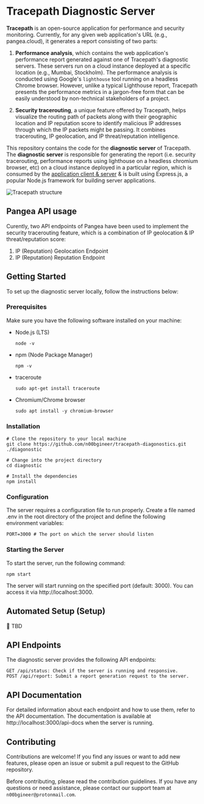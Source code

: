 # Tracepath Diagnostic Server

**Tracepath** is an open-source application for performance and security monitoring. Currently, for any given web application's URL (e.g., pangea.cloud), it generates a report consisting of two parts:

1. **Performance analysis**, which contains the web application's performance report generated against one of Tracepath's diagnostic servers. These servers run on a cloud instance deployed at a specific location (e.g., Mumbai, Stockholm). The performance analysis is conducted using Google's `lighthouse` tool running on a headless Chrome browser. However, unlike a typical Lighthouse report, Tracepath presents the performance metrics in a jargon-free form that can be easily understood by non-technical stakeholders of a project.

2. **Security tracerouting**, a unique feature offered by Tracepath, helps visualize the routing path of packets along with their geographic location and IP reputation score to identify malicious IP addresses through which the IP packets might be passing. It combines tracerouting, IP geolocation, and IP threat/reputation intelligence.

This repository contains the code for the **diagnostic server** of Tracepath. The **diagnostic server** is responsible for generating the report (i.e. security tracerouting, performance reports using lighthouse on a headless chromium browser, etc) on a cloud instance deployed in a particular region, which is consumed by the [application client & server](https://github.com/n00bgineer/tracepath) & is built using Express.js, a popular Node.js framework for building server applications.

![Tracepath structure](https://res.cloudinary.com/dgu9rv3om/image/upload/v1686484359/Screenshot_from_2023-06-11_17-21-44_oewpc4.png)

## Pangea API usage

Curently, two API endpoints of Pangea have been used to implement the security tracerouting feature, which is a combination of IP geolocation & IP threat/reputation score:
1. IP (Reputation) Geolocation Endpoint
2. IP (Reputation) Reputation Endpoint

## Getting Started

To set up the diagnostic server locally, follow the instructions below:

### Prerequisites

Make sure you have the following software installed on your machine:

- Node.js (LTS)
  ```
  node -v
  ```
- npm (Node Package Manager)

  ```
  npm -v
  ```

- traceroute
  ```
  sudo apt-get install traceroute
  ```
- Chromium/Chrome browser

  ```
  sudo apt install -y chromium-browser
  ```

### Installation

```
# Clone the repository to your local machine
git clone https://github.com/n00bgineer/tracepath-diagonostics.git ./diagonostic

# Change into the project directory
cd diagnostic

# Install the dependencies
npm install
```

### Configuration

The server requires a configuration file to run properly. Create a file named .env in the root directory of the project and define the following environment variables:

```
PORT=3000 # The port on which the server should listen
```

### Starting the Server

To start the server, run the following command:

```
npm start
```

The server will start running on the specified port (default: 3000). You can access it via http://localhost:3000.

## Automated Setup (Setup)

🚧 TBD

## API Endpoints

The diagnostic server provides the following API endpoints:

```
GET /api/status: Check if the server is running and responsive.
POST /api/report: Submit a report generation request to the server.
```

## API Documentation

For detailed information about each endpoint and how to use them, refer to the API documentation. The documentation is available at http://localhost:3000/api-docs when the server is running.

## Contributing

Contributions are welcome! If you find any issues or want to add new features, please open an issue or submit a pull request to the GitHub repository.

Before contributing, please read the contribution guidelines. If you have any questions or need assistance, please contact our support team at `n00bgineer@protonmail.com`.
